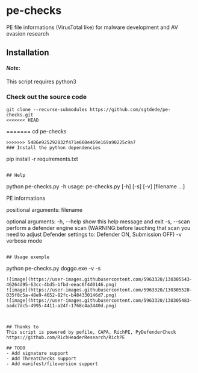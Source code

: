 # pe-checks
PE file informations (VirusTotal like) for malware development and AV evasion research

## Installation
#### *Note*:
This script requires python3

### Check out the source code
```
git clone --recurse-submodules https://github.com/sgtdede/pe-checks.git
<<<<<<< HEAD
```
=======
cd pe-checks
``` 
>>>>>>> 5486e925292832f471e660e469e169a90225c9a7
### Install the python dependencies
```
pip install -r requirements.txt
```

## Help
```
python pe-checks.py -h
usage: pe-checks.py [-h] [-s] [-v] [filename ...]

PE informations

positional arguments:
  filename

optional arguments:
  -h, --help  show this help message and exit
  -s, --scan  perform a defender engine scan (WARNING:before lauching that scan you need to adjust Defender settings to: Defender ON, Submission OFF)
  -v          verbose mode
```

## Usage exemple
```
python pe-checks.py doggo.exe -v -s
```
![image](https://user-images.githubusercontent.com/5963320/130305543-46264d95-63cc-4bd5-bfbd-eeac6f4d0146.png)
![image](https://user-images.githubusercontent.com/5963320/130305528-035f8c5a-48e9-4652-82fc-b484330146d7.png)
![image](https://user-images.githubusercontent.com/5963320/130305483-aadc7dc5-4995-4411-a24f-1768c4a3440d.png)



## Thanks to
This script is powered by pefile, CAPA, RichPE, PyDefenderCheck
https://github.com/RichHeaderResearch/RichPE

## TODO
- Add signature support
- Add ThreatChecks support
- Add manifest/fileversion support
